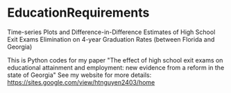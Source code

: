 # EducationRequirements
Time-series Plots and Difference-in-Difference Estimates of High School Exit Exams Elimination on 4-year Graduation Rates (between Florida and Georgia)

This is Python codes for my paper "The effect of high school exit exams on educational attainment and employment: new evidence from a reform in the state 
of Georgia"
See my website for more details: https://sites.google.com/view/htnguyen2403/home
